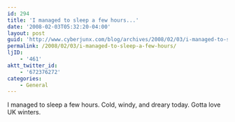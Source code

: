 ```yaml
---
id: 294
title: 'I managed to sleep a few hours...'
date: '2008-02-03T05:32:20-04:00'
layout: post
guid: 'http://www.cyberjunx.com/blog/archives/2008/02/03/i-managed-to-sleep-a-few-hours/'
permalink: /2008/02/03/i-managed-to-sleep-a-few-hours/
ljID:
    - '461'
aktt_twitter_id:
    - '672376272'
categories:
    - General
---
```


I managed to sleep a few hours. Cold, windy, and dreary today. Gotta love UK winters.